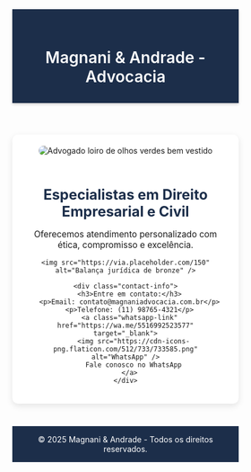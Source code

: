 <!DOCTYPE html>
<html lang="pt-BR">
<head>
  <meta charset="UTF-8" />
  <meta name="viewport" content="width=device-width, initial-scale=1.0" />
  <title>Escritório de Advocacia Magnani & Andrade</title>
  <link href="https://fonts.googleapis.com/css2?family=Montserrat:wght@400;600&display=swap" rel="stylesheet" />
  <style>
    * {
      box-sizing: border-box;
      margin: 0;
      padding: 0;
    }

    body {
      font-family: 'Montserrat', sans-serif;
      background-color: #f4f4f4;
      color: #333;
      line-height: 1.6;
    }

    header {
      background-color: #1c2e4a;
      color: white;
      padding: 30px 20px;
      text-align: center;
      box-shadow: 0 2px 5px rgba(0, 0, 0, 0.2);
    }

    header h1 {
      font-size: 2em;
      font-weight: 600;
    }

    .container {
      max-width: 1000px;
      margin: 40px auto;
      padding: 20px;
      background-color: white;
      border-radius: 10px;
      box-shadow: 0 4px 12px rgba(0, 0, 0, 0.1);
      text-align: center;
    }

    .container img {
      border-radius: 10px;
      margin-bottom: 20px;
    }

    h2 {
      color: #1c2e4a;
      font-size: 1.8em;
      margin-bottom: 10px;
    }

    p {
      font-size: 1.1em;
      margin-bottom: 15px;
    }

    .contact-info {
      margin-top: 30px;
    }

    .contact-info p {
      font-size: 1.1em;
      margin: 5px 0;
    }

    .whatsapp-link {
      display: inline-flex;
      align-items: center;
      justify-content: center;
      background-color: #25D366;
      color: white;
      padding: 12px 24px;
      text-decoration: none;
      font-size: 1.1em;
      font-weight: bold;
      border-radius: 5px;
      margin-top: 15px;
      transition: background 0.3s ease;
    }

    .whatsapp-link:hover {
      background-color: #1ebe5d;
    }

    .whatsapp-link img {
      width: 24px;
      height: 24px;
      margin-right: 10px;
    }

    footer {
      background-color: #1c2e4a;
      color: white;
      text-align: center;
      padding: 15px 10px;
      margin-top: 40px;
    }

    @media (max-width: 600px) {
      .container {
        margin: 20px;
        padding: 15px;
      }

      header h1 {
        font-size: 1.5em;
      }
    }
  </style>
</head>
<body>
  <header>
    <h1>Magnani & Andrade - Advocacia</h1>
  </header>

  <div class="container">
    <img src="https://via.placeholder.com/800x400" alt="Advogado loiro de olhos verdes bem vestido" />
    <h2>Especialistas em Direito Empresarial e Civil</h2>
    <p>Oferecemos atendimento personalizado com ética, compromisso e excelência.</p>
    
    <img src="https://via.placeholder.com/150" alt="Balança jurídica de bronze" />

    <div class="contact-info">
      <h3>Entre em contato:</h3>
      <p>Email: contato@magnaniadvocacia.com.br</p>
      <p>Telefone: (11) 98765-4321</p>
      <a class="whatsapp-link" href="https://wa.me/5516992523577" target="_blank">
        <img src="https://cdn-icons-png.flaticon.com/512/733/733585.png" alt="WhatsApp" />
        Fale conosco no WhatsApp
      </a>
    </div>
  </div>

  <footer>
    &copy; 2025 Magnani & Andrade - Todos os direitos reservados.
  </footer>
</body>
</html>
